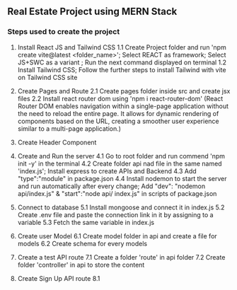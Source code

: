 ## Real Estate Project using MERN Stack


### Steps used to create the project

1. Install React JS and Tailwind CSS
    1.1 Create Project folder and run 'npm create vite@latest <folder_name>'; Select REACT as framework; Select JS+SWC as a variant ; Run the next command displayed on terminal
    1.2 Install Tailwind CSS; Follow the further steps to install Tailwind with vite on Tailwind CSS site
2. Create Pages and Route
    2.1 Create pages folder inside src and create jsx files
    2.2 Install react router dom using 'npm i react-router-dom'
         (React Router DOM enables navigation within a single-page application without the need to reload the entire page. It allows for dynamic rendering of components based on the URL, creating a smoother user experience similar to a multi-page application.)
3. Create Header Component
4. Create and Run the server
    4.1 Go to root folder and run commend 'npm init -y' in the terminal
    4.2 Create folder api nad file in the same named 'index.js'; Install express to create APIs and Backend
    4.3 Add "type":"module" in package.json
    4.4 Install nodemon  to start the server and run automatically after every change; Add "dev": "nodemon api/index.js" & "start":"node api/  index.js" in scripts of package.json 
5. Connect to database
    5.1 Install mongoose and connect it in index.js
    5.2 Create .env file and paste the connection link in it by assigning to a variable
    5.3 Fetch the same variable in index.js
6. Create user Model
    6.1 Create model folder in api and create a file for models
    6.2 Create schema for every models

7. Create a test API route
    7.1 Create a folder 'route' in api folder
    7.2 Create folder 'controller' in api to store the content

8. Create Sign Up    API route
    8.1 